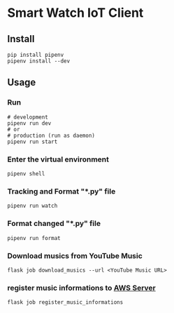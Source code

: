 # Smart Watch IoT Client

## Install

```shell
pip install pipenv
pipenv install --dev
```

## Usage

### Run

```shell
# development
pipenv run dev
# or
# production (run as daemon)
pipenv run start
```

### Enter the virtual environment

```shell
pipenv shell
```

### Tracking and Format "*.py" file

```shell
pipenv run watch
```

### Format changed "*.py" file

```shell
pipenv run format
```

### Download musics from YouTube Music

```shell
flask job download_musics --url <YouTube Music URL>
```

### register music informations to [AWS Server](https://github.com/ITK13201/smart-watch-iot-server)

```shell
flask job register_music_informations
```
